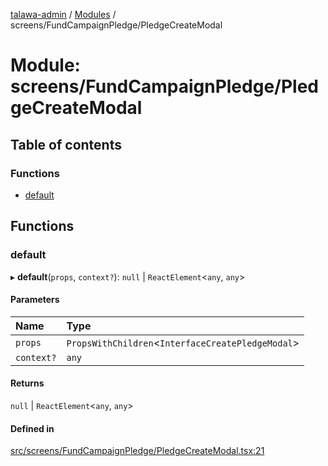 [talawa-admin](../README.md) / [Modules](../modules.md) / screens/FundCampaignPledge/PledgeCreateModal

# Module: screens/FundCampaignPledge/PledgeCreateModal

## Table of contents

### Functions

- [default](screens_FundCampaignPledge_PledgeCreateModal.md#default)

## Functions

### default

▸ **default**(`props`, `context?`): ``null`` \| `ReactElement`\<`any`, `any`\>

#### Parameters

| Name | Type |
| :------ | :------ |
| `props` | `PropsWithChildren`\<`InterfaceCreatePledgeModal`\> |
| `context?` | `any` |

#### Returns

``null`` \| `ReactElement`\<`any`, `any`\>

#### Defined in

[src/screens/FundCampaignPledge/PledgeCreateModal.tsx:21](https://github.com/GlenDsza/talawa-admin/blob/d3cbd1e/src/screens/FundCampaignPledge/PledgeCreateModal.tsx#L21)
